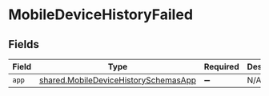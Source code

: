 # MobileDeviceHistoryFailed


## Fields

| Field                                                                                               | Type                                                                                                | Required                                                                                            | Description                                                                                         |
| --------------------------------------------------------------------------------------------------- | --------------------------------------------------------------------------------------------------- | --------------------------------------------------------------------------------------------------- | --------------------------------------------------------------------------------------------------- |
| `app`                                                                                               | [shared.MobileDeviceHistorySchemasApp](../../../sdk/models/shared/mobiledevicehistoryschemasapp.md) | :heavy_minus_sign:                                                                                  | N/A                                                                                                 |
